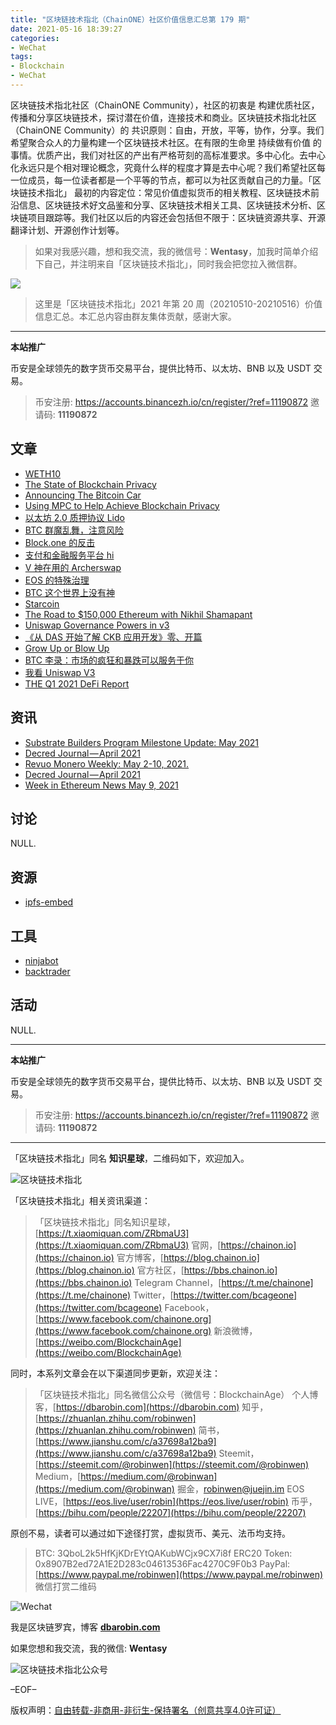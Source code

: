 ```yaml
---
title: "区块链技术指北（ChainONE）社区价值信息汇总第 179 期"
date: 2021-05-16 18:39:27
categories:
- WeChat
tags:
- Blockchain
- WeChat
---
```

区块链技术指北社区（ChainONE Community），社区的初衷是 构建优质社区，传播和分享区块链技术，探讨潜在价值，连接技术和商业。区块链技术指北社区（ChainONE Community）的 共识原则：自由，开放，平等，协作，分享。我们希望聚合众人的力量构建一个区块链技术社区。在有限的生命里 持续做有价值 的事情。优质产出，我们对社区的产出有严格苛刻的高标准要求。多中心化。去中心化永远只是个相对理论概念，究竟什么样的程度才算是去中心呢？我们希望社区每一位成员，每一位读者都是一个平等的节点，都可以为社区贡献自己的力量。「区块链技术指北」 最初的内容定位：常见价值虚拟货币的相关教程、区块链技术前沿信息、区块链技术好文品鉴和分享、区块链技术相关工具、区块链技术分析、区块链项目跟踪等。我们社区以后的内容还会包括但不限于：区块链资源共享、开源翻译计划、开源创作计划等。
<!-- more -->

> 如果对我感兴趣，想和我交流，我的微信号：**Wentasy**，加我时简单介绍下自己，并注明来自「区块链技术指北」，同时我会把您拉入微信群。

![](https://cdn.dbarobin.com/EFxCQjC.png)

> 这里是「区块链技术指北」2021 年第 20 周（20210510-20210516）价值信息汇总。本汇总内容由群友集体贡献，感谢大家。

***

**本站推广**

币安是全球领先的数字货币交易平台，提供比特币、以太坊、BNB 以及 USDT 交易。

> 币安注册: https://accounts.binancezh.io/cn/register/?ref=11190872
> 邀请码: **11190872**

## 文章

* [WETH10](https://bbs.chainon.io/d/7601)
* [The State of Blockchain Privacy](https://bbs.chainon.io/d/7604)
* [Announcing The Bitcoin Car](https://bbs.chainon.io/d/7606)
* [Using MPC to Help Achieve Blockchain Privacy](https://bbs.chainon.io/d/7608)
* [以太坊 2.0 质押协议 Lido](https://bbs.chainon.io/d/7610)
* [BTC 群魔乱舞，注意风险](https://bbs.chainon.io/d/7611)
* [Block.one 的反击](https://bbs.chainon.io/d/7612)
* [支付和金融服务平台 hi](https://bbs.chainon.io/d/7613)
* [V 神在用的 Archerswap](https://bbs.chainon.io/d/7614)
* [EOS 的特殊治理](https://bbs.chainon.io/d/7615)
* [BTC 这个世界上没有神](https://bbs.chainon.io/d/7616)
* [Starcoin](https://bbs.chainon.io/d/7617)
* [The Road to $150,000 Ethereum with Nikhil Shamapant](https://bbs.chainon.io/d/7618)
* [Uniswap Governance Powers in v3](https://bbs.chainon.io/d/7619)
* [《从 DAS 开始了解 CKB 应用开发》零、开篇](https://bbs.chainon.io/d/7620)
* [Grow Up or Blow Up](https://bbs.chainon.io/d/7621)
* [BTC 李录：市场的疯狂和暴跌可以服务于你](https://bbs.chainon.io/d/7622)
* [我看 Uniswap V3](https://bbs.chainon.io/d/7623)
* [THE Q1 2021 DeFi Report](https://bbs.chainon.io/d/7624)

## 资讯

* [Substrate Builders Program Milestone Update: May 2021](https://bbs.chainon.io/d/7602)
* [Decred Journal — April 2021](https://bbs.chainon.io/d/7603)
* [Revuo Monero Weekly: May 2-10, 2021.](https://bbs.chainon.io/d/7605)
* [Decred Journal — April 2021](https://bbs.chainon.io/d/7607)
* [Week in Ethereum News May 9, 2021](https://bbs.chainon.io/d/7609)

## 讨论

NULL.

## 资源

* [ipfs-embed](https://bbs.chainon.io/d/7627)

## 工具

* [ninjabot](https://bbs.chainon.io/d/7625)
* [backtrader](https://bbs.chainon.io/d/7626)

## 活动

NULL.

***

**本站推广**

币安是全球领先的数字货币交易平台，提供比特币、以太坊、BNB 以及 USDT 交易。

> 币安注册: https://accounts.binancezh.io/cn/register/?ref=11190872
> 邀请码: **11190872**

***

「区块链技术指北」同名 **知识星球**，二维码如下，欢迎加入。

![区块链技术指北](https://cdn.dbarobin.com/3YzonTR.png)

「区块链技术指北」相关资讯渠道：

> 「区块链技术指北」同名知识星球，[https://t.xiaomiquan.com/ZRbmaU3](https://t.xiaomiquan.com/ZRbmaU3)
> 官网，[https://chainon.io](https://chainon.io)
> 官方博客，[https://blog.chainon.io](https://blog.chainon.io)
> 官方社区，[https://bbs.chainon.io](https://bbs.chainon.io)
> Telegram Channel，[https://t.me/chainone](https://t.me/chainone)
> Twitter，[https://twitter.com/bcageone](https://twitter.com/bcageone)
> Facebook，[https://www.facebook.com/chainone.org](https://www.facebook.com/chainone.org)
> 新浪微博，[https://weibo.com/BlockchainAge](https://weibo.com/BlockchainAge)

同时，本系列文章会在以下渠道同步更新，欢迎关注：

> 「区块链技术指北」同名微信公众号（微信号：BlockchainAge）
> 个人博客，[https://dbarobin.com](https://dbarobin.com)
> 知乎，[https://zhuanlan.zhihu.com/robinwen](https://zhuanlan.zhihu.com/robinwen)
> 简书，[https://www.jianshu.com/c/a37698a12ba9](https://www.jianshu.com/c/a37698a12ba9)
> Steemit，[https://steemit.com/@robinwen](https://steemit.com/@robinwen)
> Medium，[https://medium.com/@robinwan](https://medium.com/@robinwan)
> 掘金，[robinwen@juejin.im](https://juejin.im/user/5673ccae60b2260ee435f89a/posts)
> EOS LIVE，[https://eos.live/user/robin](https://eos.live/user/robin)
> 币乎，[https://bihu.com/people/22207](https://bihu.com/people/22207)

原创不易，读者可以通过如下途径打赏，虚拟货币、美元、法币均支持。

> BTC: 3QboL2k5HfKjKDrEYtQAKubWCjx9CX7i8f
> ERC20 Token: 0x8907B2ed72A1E2D283c04613536Fac4270C9F0b3
> PayPal: [https://www.paypal.me/robinwen](https://www.paypal.me/robinwen)
> 微信打赏二维码

![Wechat](https://cdn.dbarobin.com/SzoNl5b.jpg)

我是区块链罗宾，博客 **[dbarobin.com](https://dbarobin.com/)**

如果您想和我交流，我的微信: **Wentasy**

![区块链技术指北公众号](https://cdn.dbarobin.com/w0wignb.png)

–EOF–

版权声明：[自由转载-非商用-非衍生-保持署名（创意共享4.0许可证）](http://creativecommons.org/licenses/by-nc-nd/4.0/deed.zh)